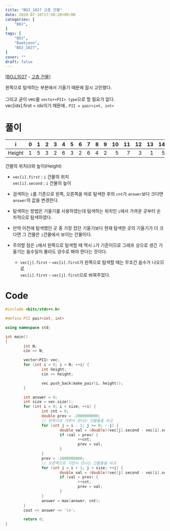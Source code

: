 ```yaml
---
title: "BOJ_1027 고층 건물"
date: 2020-07-16T17:50:20+09:00
categories: [
	"BOJ",
]
tags: [
	"BOJ",
	"Baekjoon",
	"BOJ_1027",
]
cover: ""
draft: false
---
```


[[BOJ_1027](https://www.acmicpc.net/problem/1027) - [고층 건물](https://www.acmicpc.net/problem/1027)]

왼쪽으로 탐색하는 부분에서 기울기 때문에 잠시 고민했다.<br><br>
 그리고 굳이 vec를 `vector<PII> type`으로 할 필요가 없다.
<br>vec[idx].first = idx이기 때문에.. `PII = pair<int, int>`


# 풀이

<center>

|   i    |    0 |    1 |    2 |    3 |    4 |    5 |    6 |    7 |    8 |    9 |   10 |   11 |   12 |   13 |   14 |
| :----: | ---: | ---: | ---: | ---: | ---: | ---: | ---: | ---: | ---: | ---: | ---: | ---: | ---: | ---: | ---: |
| Height |    1 |    5 |    3 |    2 |    6 |    3 |    2 |    6 |    4 |    2 |    5 |    7 |    3 |    1 |    5 |
</center>
<figcaption>건물의 위치(i)와 높이(Height)</figcaption>

- `vec[i].first` : `i` 건물의 위치<br>`vec[i].second` : `i` 건물의 높이

- 검색하는 `i`를 기준으로 왼쪽, 오른쪽을 따로 탐색한 후의 `cnt`가 `answer`보다 크다면 `answer`의 값을 변경한다.

- 탐색하는 방법은 기울기를 사용하였는데 탐색하는 위치인 `i`에서 가까운 곳부터 순차적으로 탐색하였다.

- 만약 이전에 탐색했던 곳 중 가장 컸던 기울기보다 현재 탐색한 곳의 기울기가 더 크다면 그 건물은 `i`건물에서 보이는 건물이다.

- 주의할 점은 `i`에서 왼쪽으로 탐색할 때 역시 `i`가 기준이므로 그래프 상으로 생긴 기울기는 음수일지 몰라도 양수로 봐야 한다는 것이다.
  
  - `vec[j].first` - `vec[i].first`가 왼쪽으로 탐색할 때는 무조건 음수가 나오므로<br>`vec[i].first` - `vec[j].first`으로 바꿔주었다.

# Code
```C++
#include <bits/stdc++.h>

#define PII pair<int, int>

using namespace std;

int main()
{
        int N;
        cin >> N;

        vector<PII> vec;
        for (int i = 0; i < N; ++i) {
                int height;
                cin >> height;

                vec.push_back(make_pair(i, height));
        }

        int answer = 0;
        int size = vec.size();
        for (int i = 0; i < size; ++i) {
                int cnt = 0;
                double prev = -2000000000;
                // 왼쪽으로 가면서 만나는 건물들을 비교
                for (int j = i - 1; j >= 0; --j) {
                        double val = (double)(vec[j].second - vec[i].second) / (double)(vec[i].first - vec[j].first);
                        if (val > prev) {
                                ++cnt;
                                prev = val;
                        }
                }
                prev = -2000000000;
                // 오른쪽으로 가면서 만나는 건물들을 비교
                for (int j = i + 1; j < size; ++j) {
                        double val = (double)(vec[j].second - vec[i].second) / (double)(vec[j].first - vec[i].first);
                        if (val > prev) {
                                ++cnt;
                                prev = val;
                        }
                }
                answer = max(answer, cnt);
        }
        cout << answer << '\n';

        return 0;
}
```